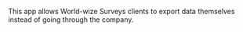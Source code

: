 This app allows World-wize Surveys clients to export data themselves instead of going through the company.